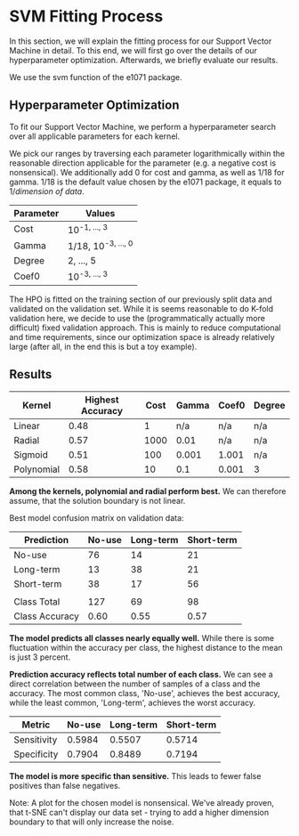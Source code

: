 # SVM Fitting Process

In this section, we will explain the fitting process for our Support Vector Machine in detail. To this end, we will first go over the details of our hyperparameter optimization. Afterwards, we briefly evaluate our results.

We use the svm function of the e1071 package.

## Hyperparameter Optimization

To fit our Support Vector Machine, we perform a hyperparameter search over all applicable parameters for each kernel.

We pick our ranges by traversing each parameter logarithmically within the reasonable direction applicable for the parameter (e.g. a negative cost is nonsensical). We additionally add 0 for cost and gamma, as well as 1/18 for gamma. 1/18 is the default value chosen by the e1071 package, it equals to 1/*dimension of data*.

Parameter | Values
--------- | ----------
Cost      | 10<sup>-1, ..., 3</sup>
Gamma     | 1/18, 10<sup>-3, ..., 0</sup> 
Degree    | 2, ..., 5
Coef0     | 10<sup>-3, ..., 3</sup>

The HPO is fitted on the training section of our previously split data and validated on the validation set. While it is seems reasonable to do K-fold validation here, we decide to use the (programmatically actually more difficult) fixed validation approach. This is mainly to reduce computational and time requirements, since our optimization space is already relatively large (after all, in the end this is but a toy example).

## Results

Kernel     | Highest Accuracy  | Cost | Gamma | Coef0 | Degree
------     | ----------------- | ---- | ----- | ----- | -----
Linear     | 0.48              | 1    | n/a   | n/a   | n/a
Radial     | 0.57              | 1000 | 0.01  | n/a   | n/a
Sigmoid    | 0.51              | 100  | 0.001 | 1.001 | n/a
Polynomial | 0.58              | 10   | 0.1   | 0.001 | 3

**Among the kernels, polynomial and radial perform best.** We can therefore assume, that the solution boundary is not linear.

Best model confusion matrix on validation data:

Prediction    |No-use| Long-term| Short-term
--------------|------|----------|-----------
No-use        |   76 |       14 |        21
Long-term     |   13 |       38 |        21
Short-term    | 38   |       17 |        56
|||
Class Total   | 127  |       69 |        98
Class Accuracy| 0.60 |      0.55|      0.57

**The model predicts all classes nearly equally well.** While there is some fluctuation within the accuracy per class, the highest distance to the mean is just 3 percent. 

**Prediction accuracy reflects total number of each class.** We can see a direct correlation between the number of samples of a class and the accuracy. The most common class, 'No-use', achieves the best accuracy, while the least common, 'Long-term', achieves the worst accuracy.

Metric | No-use | Long-term | Short-term
--- | --- | --- | ---
Sensitivity | 0.5984 | 0.5507 | 0.5714
Specificity | 0.7904 | 0.8489 | 0.7194

**The model is more specific than sensitive.** This leads to fewer false positives than false negatives.

Note: A plot for the chosen model is nonsensical. We've already proven, that t-SNE can't display our data set - trying to add a higher dimension boundary to that will only increase the noise.